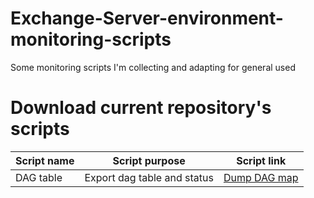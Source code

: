 # Exchange-Server-environment-monitoring-scripts

Some monitoring scripts I'm collecting and adapting for general used

# Download current repository's scripts

|Script name|Script purpose|Script link|
|-----------|--------------|-----------|
|DAG table | Export dag table and status | [Dump DAG map](https://raw.githubusercontent.com/SammyKrosoft/Exchange-Server-environment-monitoring-scripts/main/ExchangeDAGDatabaseDistributionTable.ps1)|
